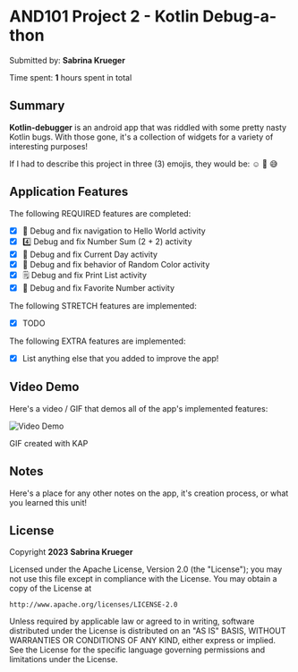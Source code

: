 <!-- (This is a comment) INSTRUCTIONS: Go through this page and fill out any **bolded** entries with their correct values.-->

# AND101 Project 2 - Kotlin Debug-a-thon

Submitted by: **Sabrina Krueger**

Time spent: **1** hours spent in total

## Summary

**Kotlin-debugger** is an android app that was riddled with some pretty nasty Kotlin bugs.  With those gone, it's a collection of widgets for a variety of interesting purposes!

If I had to describe this project in three (3) emojis, they would be: :relaxed: :clap: :sweat_smile:

## Application Features

<!-- (This is a comment) Please be sure to change the [ ] to [x] for any features you completed.  If a feature is not checked [x], you might miss the points for that item! -->

The following REQUIRED features are completed:

- [x] 👋 Debug and fix navigation to Hello World activity
- [x] 4️⃣ Debug and fix Number Sum (2 + 2) activity
- [x] 📅 Debug and fix Current Day activity 
- [x] 🌈 Debug and fix behavior of Random Color activity
- [x] 🗒️ Debug and fix Print List activity
- [x] 💯 Debug and fix Favorite Number activity

The following STRETCH features are implemented:

- [x] TODO

The following EXTRA features are implemented:

- [x] List anything else that you added to improve the app!

## Video Demo

Here's a video / GIF that demos all of the app's implemented features:

<img src='![demo.gif](app%2Fsrc%2Fmain%2Fres%2Fdrawable%2Fdemo.gif)' title='Video Demo' width='' alt='Video Demo' />

GIF created with KAP

<!-- Recommended tools:
- [Kap](https://getkap.co/) for macOS
- [ScreenToGif](https://www.screentogif.com/) for Windows
- [peek](https://github.com/phw/peek) for Linux. -->

## Notes

Here's a place for any other notes on the app, it's creation process, or what you learned this unit!

## License

Copyright **2023** **Sabrina Krueger**

Licensed under the Apache License, Version 2.0 (the "License");
you may not use this file except in compliance with the License.
You may obtain a copy of the License at

    http://www.apache.org/licenses/LICENSE-2.0

Unless required by applicable law or agreed to in writing, software
distributed under the License is distributed on an "AS IS" BASIS,
WITHOUT WARRANTIES OR CONDITIONS OF ANY KIND, either express or implied.
See the License for the specific language governing permissions and
limitations under the License.
